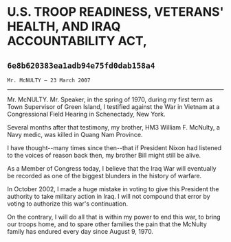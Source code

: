 # U.S. TROOP READINESS, VETERANS' HEALTH, AND IRAQ ACCOUNTABILITY ACT,
## `6e8b620383ea1adb94e75fd0dab158a4`
`Mr. McNULTY — 23 March 2007`

---


Mr. McNULTY. Mr. Speaker, in the spring of 1970, during my first term 
as Town Supervisor of Green Island, I testified against the War in 
Vietnam at a Congressional Field Hearing in Schenectady, New York.

Several months after that testimony, my brother, HM3 William F. 
McNulty, a Navy medic, was killed in Quang Nam Province.

I have thought--many times since then--that if President Nixon had 
listened to the voices of reason back then, my brother Bill might still 
be alive.

As a Member of Congress today, I believe that the Iraq War will 
eventually be recorded as one of the biggest blunders in the history of 
warfare.

In October 2002, I made a huge mistake in voting to give this 
President the authority to take military action in Iraq. I will not 
compound that error by voting to authorize this war's continuation.

On the contrary, I will do all that is within my power to end this 
war, to bring our troops home, and to spare other families the pain 
that the McNulty family has endured every day since August 9, 1970.
